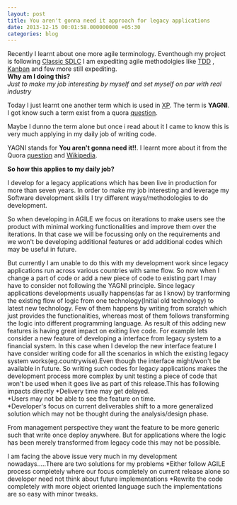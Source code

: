 ```yaml
---
layout: post
title: You aren't gonna need it approach for legacy applications
date: 2013-12-15 00:01:58.000000000 +05:30
categories: blog
---
```

Recently I learnt about one more agile terminology. Eventhough my project is following [Classic SDLC](http://en.wikipedia.org/wiki/Waterfall_model) I am expediting agile methodolgies like [TDD](http://en.wikipedia.org/wiki/Test-driven_development) , [Kanban](http://en.wikipedia.org/wiki/Kanban_%28development%29) and few more still expediting. <br>
**Why am I doing this?**<br>
_Just to make my job interesting by myself and set myself on par with real industry_
<br>

Today I just learnt one another term which is used in [XP](http://en.wikipedia.org/wiki/Extreme_programming). The term is  **YAGNI**. I got know such a term exist from a quora [question](http://www.quora.com/Computer-Programming/Do-you-respect-the-YAGNI-principle-when-coding/answer/Kiran-Gangadharan?share=1).

Maybe I dunno the term alone but once i read about it I came to know this is very much applying in my daily job of writing code.

YAGNI stands for **You aren't gonna need it!!**. I learnt more about it from the Quora [question](http://www.quora.com/Computer-Programming/Do-you-respect-the-YAGNI-principle-when-coding/answer/Kiran-Gangadharan?share=1) and [Wikipedia](http://en.wikipedia.org/wiki/You_aren%27t_gonna_need_it).

**So how this applies to my daily job?**

I develop for a legacy applications which has been live in production for more than seven years. In order to make my job interesting and leverage my Software development skills I try different ways/methodologies to do development.

So when developing in AGILE we focus on iterations to make users see the product with minimal working functionalities and improve them over the iterations. In that case we will be focussing only on the requirements and we won't be developing additional features or add additional codes which may be useful in future.

But currently I am unable to do this with my development work since legacy applications run across various countries with same flow. So now when I change a part of code or add a new piece of code to existing part I may have to consider not following the YAGNI principle. Since legacy applications developments usually happens(as far as I know) by tranforming the existing flow of logic from one technology(Initial old technology) to latest new technology. Few of them happens by writing from scratch which just provides the functionalities, whereas most of them follows transforming the logic into different programming language. As result of this adding new features is having great impact on exiting live code.
For example lets consider a new feature of developing a interface from legacy system to a financial system. In this case when I develop the new interface feature I have consider writing code for all the scenarios in which the existing legacy system works(eg.countrywise).Even though the interface might/won't be available in future. 
So writing such codes for legacy applications makes the development process more complex by unit testing a piece of code that won't be used when it goes live as part of this release.This has following impacts directly
*Delivery time may get delayed. <br>
*Users may not be able to see the feature on time.<br>
*Developer's focus on current deliverables shift to a more generalized solution which may not be thought during the analysis/design phase.

From management perspective they want the feature to be more generic such that write once deploy anywhere. But for applications where the logic has been merely transformed from legacy code this may not be possible.

I am facing the above issue very much in my development nowadays.....There are two solutions for my problems
*Either follow AGILE process completely where our focus completely on current release alone so developer need not think about future implementations
*Rewrite the code completely with more object oriented language such the implementations are so easy with minor tweaks.








